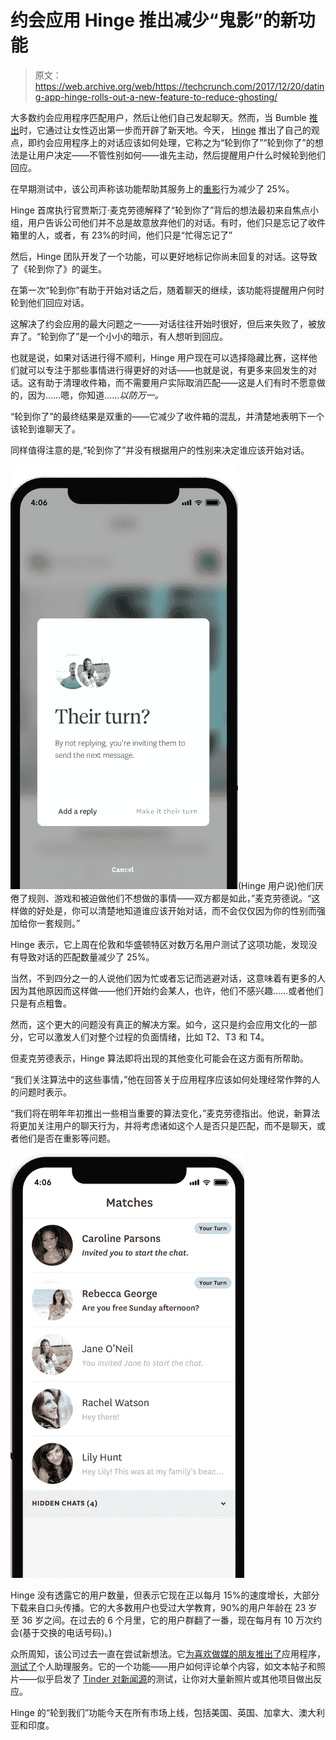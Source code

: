 # 约会应用 Hinge 推出减少“鬼影”的新功能

> 原文：<https://web.archive.org/web/https://techcrunch.com/2017/12/20/dating-app-hinge-rolls-out-a-new-feature-to-reduce-ghosting/>

大多数约会应用程序匹配用户，然后让他们自己发起聊天。然而，当 Bumble [推出](https://web.archive.org/web/20230120232815/https://techcrunch.com/2014/12/02/bumble-is-exactly-like-tinder-except-girls-are-in-charge/)时，它通过让女性迈出第一步而开辟了新天地。今天， [Hinge](https://web.archive.org/web/20230120232815/https://hinge.co/) 推出了自己的观点，即约会应用程序上的对话应该如何处理，它称之为“轮到你了”“轮到你了”的想法是让用户决定——不管性别如何——谁先主动，然后提醒用户什么时候轮到他们回应。

在早期测试中，该公司声称该功能帮助其服务上的[重影](https://web.archive.org/web/20230120232815/https://en.wikipedia.org/wiki/Ghosting_(relationships))行为减少了 25%。

Hinge 首席执行官贾斯汀·麦克劳德解释了“轮到你了”背后的想法最初来自焦点小组，用户告诉公司他们并不总是故意放弃他们的对话。有时，他们只是忘记了收件箱里的人，或者，有 23%的时间，他们只是“忙得忘记了”

然后，Hinge 团队开发了一个功能，可以更好地标记你尚未回复的对话。这导致了《轮到你了》的诞生。

在第一次“轮到你”有助于开始对话之后，随着聊天的继续，该功能将提醒用户何时轮到他们回应对话。

这解决了约会应用的最大问题之一——对话往往开始时很好，但后来失败了，被放弃了。“轮到你了”是一个小小的暗示，有人想听到回应。

也就是说，如果对话进行得不顺利，Hinge 用户现在可以选择隐藏比赛，这样他们就可以专注于那些事情进行得更好的对话——也就是说，有更多来回发生的对话。这有助于清理收件箱，而不需要用户实际取消匹配——这是人们有时不愿意做的，因为……嗯，你知道……*以防万一。*

“轮到你了”的最终结果是双重的——它减少了收件箱的混乱，并清楚地表明下一个该轮到谁聊天了。

同样值得注意的是,“轮到你了”并没有根据用户的性别来决定谁应该开始对话。

![](img/e0610672bacbe67fbfa7a67a4a8dd526.png)(Hinge 用户说)他们厌倦了规则、游戏和被迫做他们不想做的事情——双方都是如此，”麦克劳德说。“这样做的好处是，你可以清楚地知道谁应该开始对话，而不会仅仅因为你的性别而强加给你一套规则。”

Hinge 表示，它上周在伦敦和华盛顿特区对数万名用户测试了这项功能，发现没有导致对话的匹配数量减少了 25%。

当然，不到四分之一的人说他们因为忙或者忘记而逃避对话，这意味着有更多的人因为其他原因而这样做——他们开始约会某人，也许，他们不感兴趣……或者他们只是有点粗鲁。

然而，这个更大的问题没有真正的解决方案。如今，这只是约会应用文化的一部分，它可以激发人们对整个过程的负面情绪，比如 T2、T3 和 T4。

但麦克劳德表示，Hinge 算法即将出现的其他变化可能会在这方面有所帮助。

“我们关注算法中的这些事情，”他在回答关于应用程序应该如何处理经常作弊的人的问题时表示。

“我们将在明年年初推出一些相当重要的算法变化，”麦克劳德指出。他说，新算法将更加关注用户的聊天行为，并将考虑诸如这个人是否只是匹配，而不是聊天，或者他们是否在重影等问题。

![](img/01a5ba831f97362f184ba621167ee6ed.png)

Hinge 没有透露它的用户数量，但表示它现在正以每月 15%的速度增长，大部分下载来自口头传播。它的大多数用户也受过大学教育，90%的用户年龄在 23 岁至 36 岁之间。在过去的 6 个月里，它的用户群翻了一番，现在每月有 10 万次约会(基于交换的电话号码)。)

众所周知，该公司过去一直在尝试新想法。它[为喜欢做媒的朋友推出了](https://web.archive.org/web/20230120232815/https://techcrunch.com/2017/09/19/hinges-new-app-lets-your-friends-play-matchmaker/)应用程序，[测试了](https://web.archive.org/web/20230120232815/https://techcrunch.com/2017/01/27/hinge-is-testing-a-personal-assistant-service-called-audrey-to-help-you-get-more-dates/)个人助理服务。它的一个功能——用户如何评论单个内容，如文本帖子和照片——似乎启发了 [Tinder 对新闻源](https://web.archive.org/web/20230120232815/https://techcrunch.com/2017/12/12/tinder-is-testing-a-feed-of-real-time-updates-from-your-matches-including-posts-from-instagram-and-spotify/)的测试，让你对大量新照片或其他项目做出反应。

Hinge 的“轮到我们”功能今天在所有市场上线，包括美国、英国、加拿大、澳大利亚和印度。